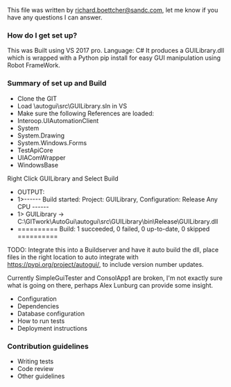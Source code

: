 This file was written by richard.boettcher@sandc.com, let me know if you have any questions I can answer.
### How do I get set up? ###

This was Built using VS 2017 pro.
Language: C#
It produces a GUILibrary.dll which is wrapped with a Python pip install for easy GUI manipulation using Robot FrameWork. 

### Summary of set up and Build ###
- Clone the GIT
- Load \autogui\src\GUILibrary.sln in VS
- Make sure the following References are loaded:
- Interoop.UIAutomationClient
- System
- System.Drawing
- System.Windows.Forms
- TestApiCore
- UIAComWrapper
- WindowsBase

Right Click GUILibrary and Select Build

- OUTPUT:
- 1>------ Build started: Project: GUILibrary, Configuration: Release Any CPU ------
- 1>  GUILibrary -> C:\GITwork\AutoGui\autogui\src\GUILibrary\bin\Release\GUILibrary.dll
- ========== Build: 1 succeeded, 0 failed, 0 up-to-date, 0 skipped ==========

TODO: Integrate this into a Buildserver and have it auto build the dll, place files in the right location to auto integrate with https://pypi.org/project/autogui/, to include version number updates.



Currently SimpleGuiTester and ConsolApp1 are broken, I'm not exactly sure what is going on there, perhaps Alex Lunburg can provide some insight.

* Configuration
* Dependencies
* Database configuration
* How to run tests
* Deployment instructions

### Contribution guidelines ###

* Writing tests
* Code review
* Other guidelines
